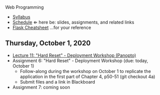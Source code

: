 Web Programming


- [Syllabus](syllabus.md)
- [Schedule](schedule.md)   &lArr; here be: slides, assignments, and related links
- [Flask Cheatsheet](flask-cheatsheet.md) ...for your reference

## Thursday, October 1, 2020

- [Lecture 11: "Hard Reset" - Deployment Workshop (Panopto)](https://rochester.hosted.panopto.com/Panopto/Pages/Viewer.aspx?id=eb558c0c-6c95-4053-81bd-ac47015b5874)
- Assignment 6: "Hard Reset" - Deployment Workshop (due: today, October 1)
  - Follow-along during the workshop on October 1 to replicate the application in the first part of Chapter 4, p50-51 (git checkout 4a)
  - Submit files and a link in Blackboard
- Assignment 7: coming soon

